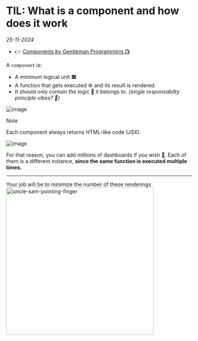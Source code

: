# TIL: What is a component and how does it work
_25-11-2024_

- 👉 [Components by Gentleman Programming 📺]()


A `component` is:

- A minimum logical unit 🟧
- A function that gets executed ⚙️ and its result is rendered.
- It should only contain the logic 📐 it belongs to. _(single responsabilty principle vibes? 🤔)_



![image](https://github.com/user-attachments/assets/60e239f4-c999-479c-9fcc-1de316ab4392)

>[!NOTE]
> Each component always returns HTML-like code (JSX).

![image](https://github.com/user-attachments/assets/1c3a436f-d045-47b3-ba30-6fb510697ad5)


For that reason, you can add millions of dashboards if you wish 🤡. 
Each of them is a different instance, __since the same function is executed multiple times.__

---
Your job will be to minimize the number of these renderings
<img src="https://github.com/user-attachments/assets/8f2cc658-f131-4fef-b9e8-c54792ce91cf" alt="uncle-sam-pointing-finger" height="400"/>
